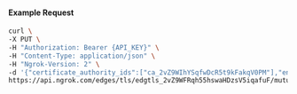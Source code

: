 <!-- Code generated for API Clients. DO NOT EDIT. -->
#### Example Request
```bash
curl \
-X PUT \
-H "Authorization: Bearer {API_KEY}" \
-H "Content-Type: application/json" \
-H "Ngrok-Version: 2" \
-d '{"certificate_authority_ids":["ca_2vZ9WIhYSqfwDcR5t9kFakqV0PM"],"enabled":true}' \
https://api.ngrok.com/edges/tls/edgtls_2vZ9WFRqh55hswaHDzsV5iqafuF/mutual_tls
